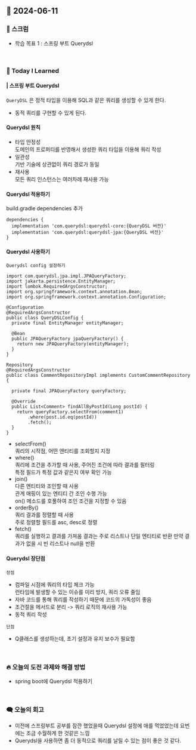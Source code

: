## 📆 2024-06-11

### 🔔 스크럼

- 학습 목표 1 : 스프링 부트 Querydsl

<br/>

### 🚀 Today I Learned

#### | 스프링 부트 Querydsl

`QueryDSL` 은 정적 타입을 이용해 SQL과 같은 쿼리를 생성할 수 있게 한다.
- 동적 쿼리를 구현할 수 있게 된다.

#### Querydsl 원칙
- 타입 안정성  
  도메인의 프로퍼티를 반영해서 생성한 쿼리 타입을 이용해 쿼리 작성
- 일관성  
  기반 기술에 상관없이 쿼리 경로가 동일
- 재사용  
  모든 쿼리 인스턴스는 여러차례 재사용 가능


#### Querydsl 적용하기

build.gradle dependencies 추가

```
dependencies {
  implementation 'com.querydsl:querydsl-core:{QueryDSL 버전}'
  implementation 'com.querydsl:querydsl-jpa:{QueryDSL 버전}'
}
```


#### Querydsl 사용하기

`Querydsl config 설정하기`

```
import com.querydsl.jpa.impl.JPAQueryFactory;
import jakarta.persistence.EntityManager;
import lombok.RequiredArgsConstructor;
import org.springframework.context.annotation.Bean;
import org.springframework.context.annotation.Configuration;

@Configuration
@RequiredArgsConstructor
public class QueryDSLConfig {
  private final EntityManager entityManager;

  @Bean
  public JPAQueryFactory jpaQueryFactory() {
    return new JPAQueryFactory(entityManager);
  }
}
```

```
Repository
@RequiredArgsConstructor
public class CommentRepositoryImpl implements CustomCommentRepository {

  private final JPAQueryFactory queryFactory;

  @Override
  public List<Comment> findAllByPostId(Long postId) {
    return queryFactory.selectFrom(comment1)
        .where(post.id.eq(postId))
        .fetch();
  }
}
```

- selectFrom()  
  쿼리의 시작점, 어떤 엔티티를 조회할지 지정
- where()  
  쿼리에 조건을 추가할 때 사용, 주어진 조건에 따라 결과를 필터링  
  특정 필드가 특정 값과 같은지 여부 확인 가능
- join()  
  다른 엔티티와 조인할 때 사용  
  관계 매핑이 있는 엔티티 간 조인 수행 가능  
  on() 메소드를 호풀하여 조인 조건을 지정할 수 있음
- orderBy()  
  쿼리 결과를 정렬할 때 사용  
  주로 정렬할 필드를 asc, desc로 정렬
- fetch()  
  쿼리를 실행하고 결과를 가져옴
  결과는 주로 리스트나 단일 엔티티로 반환
  만약 결과가 없을 시 빈 리스트나 null을 반환


#### Querydsl 장단점

`장점`
- 컴파일 시점에 쿼리의 타입 체크 가능  
  런타임에 발생할 수 있는 이슈를 미리 방지, 쿼리 오류 줄임
- 자바 코드를 통해 쿼리를 작성하기 때문에 코드의 가독성이 좋음
- 조건절을 메서드로 분리 -> 쿼리 로직의 재사용 가능
- 동적 쿼리 작성

`단점`
- Q클래스를 생성하는데, 초기 설정과 유지 보수가 필요함


<br/>

### 🔥 오늘의 도전 과제와 해결 방법
- spring boot에 Querydsl 적용하기

<br/>

### 🗨️ 오늘의 회고

<!--
- 오늘의 학습 경험에 대한 자유로운 생각이나 느낀 점을 기록합니다.
- 성공적인 점, 개선해야 할 점, 새롭게 시도하고 싶은 방법 등을 포함할 수 있습니다.-->

- 이전에 스프링부트 공부를 잠깐 했었을때 Querydsl 설정에 애를 먹었었는데 요번에는 조금 수월하게 한 것같은 느낌
- Querydsl을 사용하면 좀 더 동적으로 쿼리를 날릴 수 있는 점이 좋은 것 같다.
